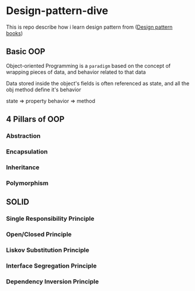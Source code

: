# Design-pattern-dive
This is repo describe how i learn design pattern from ([Design pattern books](https://refactoring.guru/design-patterns))

## Basic OOP

Object-oriented Programming is a `paradigm` based on the concept of wrapping pieces of data, and behavior related to that data

Data stored inside the object's fields is often referenced as state, and all the obj method define it's behavior 

state => property 
behavior => method

## **4 Pillars of OOP**

### Abstraction

### Encapsulation 

### Inheritance

### Polymorphism

## **SOLID** 

### Single Responsibility Principle 

### Open/Closed Principle

### Liskov Substitution Principle

### Interface Segregation Principle

### Dependency Inversion Principle